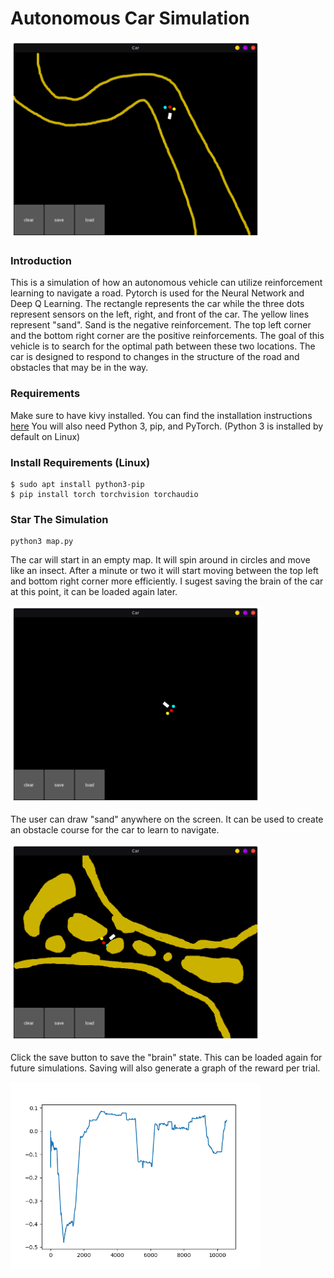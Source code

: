 # Autonomous Car Simulation

<img title="ai-car-simulation" alt="simulation" src="/resources/ai-car.png" width=400>

### Introduction

This is a simulation of how an autonomous vehicle can utilize reinforcement learning to navigate a road.
Pytorch is used for the Neural Network and Deep Q Learning. The rectangle represents the car while the three
dots represent sensors on the left, right, and front of the car. The yellow lines represent "sand".
Sand is the negative reinforcement. The top left corner and the bottom right corner are the positive reinforcements.
The goal of this vehicle is to search for the optimal path between these two locations. The car is designed to respond
to changes in the structure of the road and obstacles that may be in the way.

### Requirements

Make sure to have kivy installed. You can find the installation instructions [here](https://kivy.org/doc/stable/gettingstarted/installation.html#install-pip)
You will also need Python 3, pip, and PyTorch. (Python 3 is installed by default on Linux)

### Install Requirements (Linux)

```
$ sudo apt install python3-pip
$ pip install torch torchvision torchaudio
```

### Star The Simulation

```
python3 map.py
```

The car will start in an empty map. It will spin around in circles and move like an insect.
After a minute or two it will start moving between the top left and bottom right corner
more efficiently. I sugest saving the brain of the car at this point, it can be loaded again later.

<img title="ai-car-simulation" alt="simulation" src="/resources/car-empty-map.png" width=400>

The user can draw "sand" anywhere on the screen. It can be used to create an obstacle course
for the car to learn to navigate.

<img title="ai-car-simulation" alt="simulation" src="/resources/obstacle-course.png" width=400>

Click the save button to save the "brain" state. This can be loaded again for future simulations.
Saving will also generate a graph of the reward per trial.

<img title="ai-car-simulation" alt="simulation" src="/resources/Figure_1.png" width=400>
